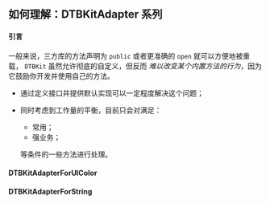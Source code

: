 ## 如何理解：DTBKitAdapter 系列



#### 引言

一般来说，三方库的方法声明为 ``public`` 或者更准确的 ``open`` 就可以方便地被重载， ``DTBKit`` 虽然允许彻底的自定义，但反而 *难以改变某个内置方法的行为*，因为它鼓励你开发并使用自己的方法。

* 通过定义接口并提供默认实现可以一定程度解决这个问题；

* 同时考虑到工作量的平衡，目前只会对满足：

    * 常用；
    * 强业务；

    等条件的一些方法进行处理。



#### DTBKitAdapterForUIColor



#### DTBKitAdapterForString
